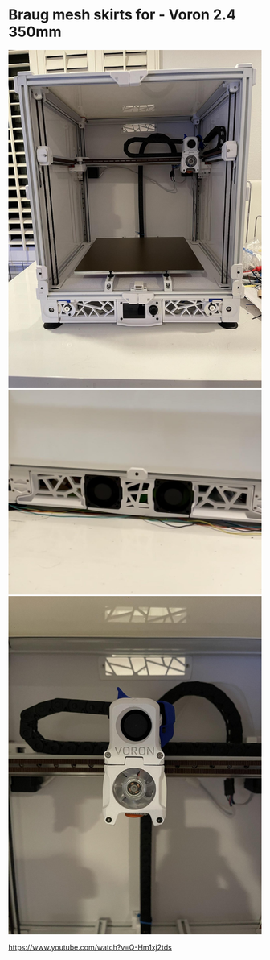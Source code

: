 
# Braug mesh skirts for  - Voron 2.4 350mm

![frontskirts](./Images/front_skirts.jpg)
![sideskirts](./Images/side_skirts.jpg)
![exhaustgrill](./Images/exhaust_grill.jpg)


https://www.youtube.com/watch?v=Q-Hm1xj2tds
